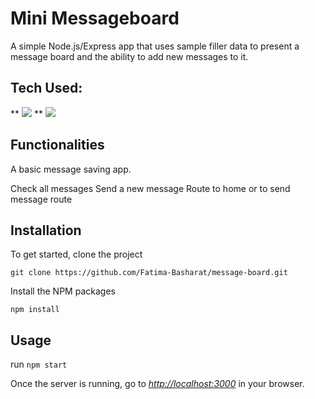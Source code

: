# Mini Messageboard

A simple Node.js/Express app that uses sample filler data to present a message board and the ability to add new messages to it.

## Tech Used:

** <img src="https://img.shields.io/static/v1?label=|&message=NODE.js&color=339933&style=plastic&logo=node.js"/>
** <img src="https://img.shields.io/static/v1?label=|&message=EXPRESS&color=bbb111&style=plastic&logo=express"/>

## Functionalities

A basic message saving app.

Check all messages
Send a new message
Route to home or to send message route

## Installation

To get started, clone the project

```
git clone https://github.com/Fatima-Basharat/message-board.git
```

Install the NPM packages

```
npm install
```

## Usage

run `npm start`

Once the server is running, go to [_http://localhost:3000_](http://localhost:3000) in your browser.


